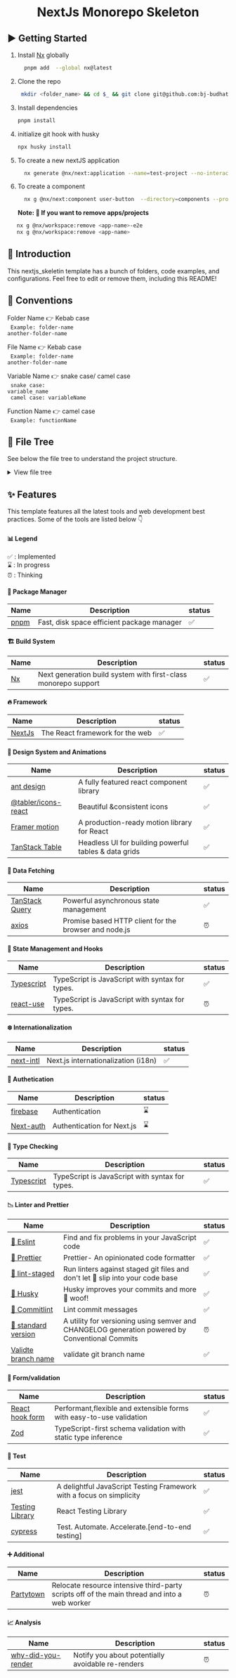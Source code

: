 <h1 align="center">
 NextJs Monorepo Skeleton
</h1>

## ▶️ Getting Started

1. Install [Nx](nx.dev) globally
   ```bash
     pnpm add  --global nx@latest
   ```
2. Clone the repo
   ```bash
    mkdir <folder_name> && cd $_ && git clone git@github.com:bj-budhathoki/next_skleton.git .
   ```
3. Install dependencies

   ```bash
   pnpm install

   ```

4. initialize git hook with husky
   ```bash
   npx husky install
   ```
5. To create a new nextJS application
   ```bash
     nx generate @nx/next:application --name=test-project --no-interactive
   ```
6. To create a component
   ```bash
     nx g @nx/next:component user-button  --directory=components --project=shared  --style=css
   ```
   **Note: 📖 If you want to remove apps/projects**

```bash
   nx g @nx/workspace:remove <app-name>-e2e
   nx g @nx/workspace:remove <app-name>
```

## 📖 Introduction

This nextjs_skeletin template has a bunch of folders, code examples, and configurations. Feel free to edit or remove them, including this README!

## 📖 Conventions

Folder Name 👉 Kebab case <br/>
<code> Example: folder-name another-folder-name </code>

File Name 👉 Kebab case <br/>
<code> Example: folder-name another-folder-name </code>

Variable Name 👉 snake case/ camel case <br/>
<code> snake case: variable_name </code> <br/>
<code> camel case: variableName </code>

Function Name 👉 camel case <br/>
<code> Example: functionName </code>

<!-- file structure section -->

## 📁 File Tree

See below the file tree to understand the project structure.

<details>
 <summary>View file tree</summary>

> Folders and file structure.

```txt
📦skeleton
┣ 📂apps
┃ ┣ 📂docs
┃ ┃ ┣ 📂app
┃ ┃ ┃ ┣ 📜app-root-provider.tsx
┃ ┃ ┃ ┣ 📜favicon.ico
┃ ┃ ┃ ┣ 📜layout.tsx
┃ ┃ ┃ ┗ 📜page.tsx
┃ ┃ ┣ 📂containers
┃ ┃ ┃ ┣ 📜dates.tsx
┃ ┃ ┃ ┣ 📜form-example.tsx
┃ ┃ ┃ ┗ 📜table-example.tsx
┃ ┃ ┣ 📂public
┃ ┃ ┃ ┗ 📜.gitkeep
┃ ┃ ┣ 📂store
┃ ┃ ┃ ┗ 📜config.ts
┃ ┃ ┣ 📂types
┃ ┃ ┃ ┗ 📜index.tsx
┃ ┃ ┣ 📜.DS_Store
┃ ┃ ┣ 📜.eslintrc.json
┃ ┃ ┣ 📜index.d.ts
┃ ┃ ┣ 📜jest.config.ts
┃ ┃ ┣ 📜next-env.d.ts
┃ ┃ ┣ 📜next.config.js
┃ ┃ ┣ 📜project.json
┃ ┃ ┣ 📜tsconfig.json
┃ ┃ ┣ 📜tsconfig.spec.json
┃ ┃ ┗ 📜tsconfig.tsbuildinfo
┃ ┣ 📂docs-e2e
┃ ┃ ┣ 📂src
┃ ┃ ┃ ┣ 📂e2e
┃ ┃ ┃ ┃ ┗ 📜app.cy.ts
┃ ┃ ┃ ┣ 📂fixtures
┃ ┃ ┃ ┃ ┗ 📜example.json
┃ ┃ ┃ ┗ 📂support
┃ ┃ ┃ ┃ ┣ 📜app.po.ts
┃ ┃ ┃ ┃ ┣ 📜commands.ts
┃ ┃ ┃ ┃ ┗ 📜e2e.ts
┃ ┃ ┣ 📜.eslintrc.json
┃ ┃ ┣ 📜cypress.config.ts
┃ ┃ ┣ 📜project.json
┃ ┃ ┗ 📜tsconfig.json
┣ 📂libs
┃ ┣ 📂shared
┃ ┃ ┣ 📂src
┃ ┃ ┃ ┣ 📂lib
┃ ┃ ┃ ┃ ┣ 📂components
┃ ┃ ┃ ┃ ┃ ┣ 📂Icons
┃ ┃ ┃ ┃ ┃ ┃ ┣ 📜icons.spec.tsx
┃ ┃ ┃ ┃ ┃ ┃ ┗ 📜icons.tsx
┃ ┃ ┃ ┃ ┃ ┣ 📂breadcrumbs
┃ ┃ ┃ ┃ ┃ ┃ ┣ 📜breadcrumbs.spec.tsx
┃ ┃ ┃ ┃ ┃ ┃ ┗ 📜breadcrumbs.tsx
┃ ┃ ┃ ┃ ┃ ┣ 📂buttons
┃ ┃ ┃ ┃ ┃ ┃ ┣ 📜action-icon-button.spec.tsx
┃ ┃ ┃ ┃ ┃ ┃ ┣ 📜action-icon-button.tsx
┃ ┃ ┃ ┃ ┃ ┃ ┣ 📜button.spec.tsx
┃ ┃ ┃ ┃ ┃ ┃ ┣ 📜button.tsx
┃ ┃ ┃ ┃ ┃ ┃ ┗ 📜user-button.tsx
┃ ┃ ┃ ┃ ┃ ┣ 📂check-box-input
┃ ┃ ┃ ┃ ┃ ┃ ┣ 📜check-box-group-input.tsx
┃ ┃ ┃ ┃ ┃ ┃ ┗ 📜check-box-nput.tsx
┃ ┃ ┃ ┃ ┃ ┣ 📂datepicker-provider
┃ ┃ ┃ ┃ ┃ ┃ ┣ 📜datepicker-provider.spec.tsx
┃ ┃ ┃ ┃ ┃ ┃ ┗ 📜datepicker-provider.tsx
┃ ┃ ┃ ┃ ┃ ┣ 📂direction-switcher
┃ ┃ ┃ ┃ ┃ ┃ ┗ 📜direction-switcher.tsx
┃ ┃ ┃ ┃ ┃ ┣ 📂error
┃ ┃ ┃ ┃ ┃ ┃ ┣ 📜error.spec.tsx
┃ ┃ ┃ ┃ ┃ ┃ ┗ 📜error.tsx
┃ ┃ ┃ ┃ ┃ ┣ 📂lang-switcher
┃ ┃ ┃ ┃ ┃ ┃ ┣ 📜lang-switcher.spec.tsx
┃ ┃ ┃ ┃ ┃ ┃ ┗ 📜lang-switcher.tsx
┃ ┃ ┃ ┃ ┃ ┣ 📂number-text-input
┃ ┃ ┃ ┃ ┃ ┃ ┗ 📜number-text-input.tsx
┃ ┃ ┃ ┃ ┃ ┣ 📂overlay-dialog
┃ ┃ ┃ ┃ ┃ ┃ ┣ 📜overlay-dialog.spec.tsx
┃ ┃ ┃ ┃ ┃ ┃ ┗ 📜overlay-dialog.tsx
┃ ┃ ┃ ┃ ┃ ┣ 📂page-not-found
┃ ┃ ┃ ┃ ┃ ┃ ┣ 📜page-not-found.spec.tsx
┃ ┃ ┃ ┃ ┃ ┃ ┗ 📜page-not-found.tsx
┃ ┃ ┃ ┃ ┃ ┣ 📂password-text-input
┃ ┃ ┃ ┃ ┃ ┃ ┗ 📜password-text-input.tsx
┃ ┃ ┃ ┃ ┃ ┣ 📂radio-input
┃ ┃ ┃ ┃ ┃ ┃ ┣ 📜radio-group-input.tsx
┃ ┃ ┃ ┃ ┃ ┃ ┗ 📜radio-input.tsx
┃ ┃ ┃ ┃ ┃ ┣ 📂select-input
┃ ┃ ┃ ┃ ┃ ┃ ┗ 📜select-input.tsx
┃ ┃ ┃ ┃ ┃ ┣ 📂social-buttons
┃ ┃ ┃ ┃ ┃ ┃ ┣ 📜social-buttons.spec.tsx
┃ ┃ ┃ ┃ ┃ ┃ ┗ 📜social-buttons.tsx
┃ ┃ ┃ ┃ ┃ ┣ 📂table
┃ ┃ ┃ ┃ ┃ ┃ ┣ 📜table.spec.tsx
┃ ┃ ┃ ┃ ┃ ┃ ┗ 📜table.tsx
┃ ┃ ┃ ┃ ┃ ┣ 📂text-input
┃ ┃ ┃ ┃ ┃ ┃ ┗ 📜text-input.tsx
┃ ┃ ┃ ┃ ┃ ┣ 📂textarea-input
┃ ┃ ┃ ┃ ┃ ┃ ┗ 📜textarea-input.tsx
┃ ┃ ┃ ┃ ┃ ┣ 📂theme-switcher
┃ ┃ ┃ ┃ ┃ ┃ ┗ 📜theme-switcher.tsx
┃ ┃ ┃ ┃ ┃ ┣ 📜.DS_Store
┃ ┃ ┃ ┃ ┃ ┗ 📜index.tsx
┃ ┃ ┃ ┃ ┣ 📂hooks
┃ ┃ ┃ ┃ ┃ ┣ 📜use-confirmation-modal.ts
┃ ┃ ┃ ┃ ┃ ┗ 📜use-notification.ts
┃ ┃ ┃ ┃ ┣ 📂types
┃ ┃ ┃ ┃ ┃ ┗ 📜index.ts
┃ ┃ ┃ ┃ ┣ 📂utils
┃ ┃ ┃ ┃ ┃ ┣ 📜Provider.tsx
┃ ┃ ┃ ┃ ┃ ┣ 📜authOptions.ts
┃ ┃ ┃ ┃ ┃ ┣ 📜emotion.tsx
┃ ┃ ┃ ┃ ┃ ┣ 📜firebase.config.ts
┃ ┃ ┃ ┃ ┃ ┣ 📜storeConfig.ts
┃ ┃ ┃ ┃ ┃ ┗ 📜theme.ts
┃ ┃ ┃ ┃ ┗ 📜.DS_Store
┃ ┃ ┃ ┣ 📜.DS_Store
┃ ┃ ┃ ┣ 📜index.ts
┃ ┃ ┃ ┗ 📜server.ts
┃ ┃ ┣ 📜.DS_Store
┃ ┃ ┣ 📜.eslintrc.json
┃ ┃ ┣ 📜README.md
┃ ┃ ┣ 📜project.json
┃ ┃ ┣ 📜tsconfig.json
┃ ┃ ┗ 📜tsconfig.lib.json
┃ ┣ 📜.DS_Store
┃ ┗ 📜.gitkeep
┣ 📂tools
┃ ┗ 📜tsconfig.tools.json
┣ 📜.DS_Store
┣ 📜README.md
┣ 📜commitlint.config.js
┣ 📜jest.config.ts
┣ 📜jest.preset.js
┣ 📜lint-staged.config.js
┣ 📜nx.json
┣ 📜package.json
┣ 📜pnpm-lock.yaml
┣ 📜renovate.json
┗ 📜tsconfig.base.json
```

</details>

<!-- Feature section -->

## ✨ Features

This template features all the latest tools and web development best practices. Some of the tools are listed below 👇

#### 📊 Legend

✅ : Implemented <br/>
⌛ : In progress <br/>
⏰ : Thinking <br/>

#### 📘 Package Manager

| Name                     | Description                                | status |
| ------------------------ | ------------------------------------------ | ------ |
| [pnpm](https://pnpm.io/) | Fast, disk space efficient package manager | ✅     |

#### 🏗️ Build System

| Name                  | Description                                                    | status |
| --------------------- | -------------------------------------------------------------- | ------ |
| [Nx](https://nx.dev/) | Next generation build system with first-class monorepo support | ✅     |

#### 🔥 Framework

| Name                          | Description                     | status |
| ----------------------------- | ------------------------------- | ------ |
| [NextJs](https://nextjs.org/) | The React framework for the web | ✅     |

#### 💄 Design System and Animations

| Name                                                          | Description                                           | status |
| ------------------------------------------------------------- | ----------------------------------------------------- | ------ |
| [ant design](https://ant.design/)                             | A fully featured react component library              | ✅     |
| [@tabler/icons-react](https://tabler-icons-react.vercel.app/) | Beautiful &consistent icons                           | ✅     |
| [Framer motion](https://www.framer.com/motion/)               | A production-ready motion library for React           | ✅     |
| [TanStack Table](https://tanstack.com/table/)                 | Headless UI for building powerful tables & data grids | ✅     |

#### 🏬 Data Fetching

| Name                                                | Description                                           | status |
| --------------------------------------------------- | ----------------------------------------------------- | ------ |
| [TanStack Query](https://tanstack.com/query/latest) | Powerful asynchronous state management                | ✅     |
| [axios](https://axios-http.com/docs/intro)          | Promise based HTTP client for the browser and node.js | ⏰     |

#### 🏬 State Management and Hooks

| Name                                          | Description                                     | status |
| --------------------------------------------- | ----------------------------------------------- | ------ |
| [Typescript](https://www.typescriptlang.org/) | TypeScript is JavaScript with syntax for types. | ✅     |
| [react-use](https://www.typescriptlang.org/)  | TypeScript is JavaScript with syntax for types. | ⏰     |

#### ❄️ Internationalization

| Name                                                                | Description                         | status |
| ------------------------------------------------------------------- | ----------------------------------- | ------ |
| [next-intl](https://next-intl-docs.vercel.app/docs/getting-started) | Next.js internationalization (i18n) | ✅     |

#### 🔐 Authetication

| Name                                     | Description                | status |
| ---------------------------------------- | -------------------------- | ------ |
| [firebase](https://firebase.google.com/) | Authentication             | ⌛     |
| [Next-auth](https://next-auth.js.org/)   | Authentication for Next.js | ⌛     |

#### 🏬 Type Checking

| Name                                          | Description                                     | status |
| --------------------------------------------- | ----------------------------------------------- | ------ |
| [Typescript](https://www.typescriptlang.org/) | TypeScript is JavaScript with syntax for types. | ✅     |

#### 📉 Linter and Prettier

| Name                                                                         | Description                                                                                    | status |
| ---------------------------------------------------------------------------- | ---------------------------------------------------------------------------------------------- | ------ |
| [👺 Eslint](https://eslint.org/)                                             | Find and fix problems in your JavaScript code                                                  | ✅     |
| [💅 Prettier](https://prettier.io/)                                          | Prettier- An opinionated code formatter                                                        | ✅     |
| [💩 lint-staged]()                                                           | Run linters against staged git files and don't let 💩 slip into your code base                 | ✅     |
| [🐶 Husky](https://typicode.github.io/husky/)                                | Husky improves your commits and more 🐶 woof!                                                  | ✅     |
| [📓 Commitlint](https://commitlint.js.org/#/)                                | Lint commit messages                                                                           | ✅     |
| [🔢 standard version](https://commitlint.js.org/#/)                          | A utility for versioning using semver and CHANGELOG generation powered by Conventional Commits | ⏰     |
| [Validte branch name](https://github.com/JsonMa/validate-branch-name#readme) | validate git branch name                                                                       | ✅     |

#### 🚫 Form/validation

| Name                                   | Description                                                          | status |
| -------------------------------------- | -------------------------------------------------------------------- | ------ |
| [React hook form](react-hook-form.com) | Performant,flexible and extensible forms with easy-to-use validation | ✅     |
| [Zod](https://zod.dev/)                | TypeScript-first schema validation with static type inference        | ✅     |

#### 🧪 Test

| Name                                                                             | Description                                                          | status |
| -------------------------------------------------------------------------------- | -------------------------------------------------------------------- | ------ |
| [jest](https://www.cypress.io/)                                                  | A delightful JavaScript Testing Framework with a focus on simplicity | ✅     |
| [Testing Library](https://testing-library.com/docs/react-testing-library/intro/) | React Testing Library                                                | ✅     |
| [cypress](https://www.cypress.io/)                                               | Test. Automate. Accelerate.[end-to-end testing]                      | ✅     |

#### ➕ Additional

| Name                                       | Description                                                                                  | status |
| ------------------------------------------ | -------------------------------------------------------------------------------------------- | ------ |
| [Partytown](https://partytown.builder.io/) | Relocate resource intensive third-party scripts off of the main thread and into a web worker | ⏰     |

#### 📈 Analysis

| Name                                                                          | Description                                       | status |
| ----------------------------------------------------------------------------- | ------------------------------------------------- | ------ |
| [why-did-you-render](https://github.com/welldone-software/why-did-you-render) | Notify you about potentially avoidable re-renders | ⏰     |
